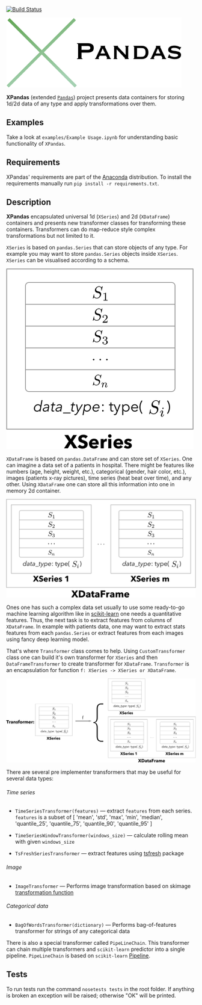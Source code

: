 [![Build Status](https://travis-ci.com/kiraly-group/XPandas.svg?token=WzNyjqtwC8PwsMtns62p&branch=development)](https://travis-ci.com/kiraly-group/XPandas)

![Logo](/examples/imgs/Logo.png)

**XPandas** (extended [`Pandas`](https://pandas.pydata.org/)) project presents data containers for storing 1d/2d data of any type and apply transformations over them.

## Examples

Take a look at `examples/Example Usage.ipynb` for understanding basic functionality of `XPandas`.

## Requirements

XPandas' requirements are part of the [Anaconda](https://www.continuum.io/downloads) distribution. To install the requirements manually run `pip install -r requirements.txt`.

## Description

**XPandas** encapsulated universal 1d (`XSeries`) and 2d (`XDataFrame`) containers and
presents new transformer classes for transforming these containers. Transformers can 
do map-reduce style complex transformations but not limited to it.

`XSeries` is based on `pandas.Series` that can store objects of any type.
For example you may want to store `pandas.Series` objects inside `XSeries`.
`XSeries` can be visualised according to a schema.

![XSeries](/examples/imgs/XSeries.png)

`XDataFrame` is based on `pandas.DataFrame` and can store set of `XSeries`. One can imagine a data set 
of a patients in hospital. There might be features like numbers (age, height, weight, etc.), categorical (gender,
hair color, etc.), images (patients x-ray pictures), time series (heat beat over time), and any other.
Using `XDataFrame` one can store all this information into one in memory 2d container.

![XDataFrame](/examples/imgs/XDataFrame.png)

Ones one has such a complex data set usually to use some ready-to-go machine learning algorithm like in 
[scikit-learn](scikit-learn.org) one needs a quantitative features. Thus, the next task is to extract features
from columns of `XDataFrame`. In example with patients data, one may want to extract stats features from 
each `pandas.Series` or extract features from each images using fancy deep learning model.

That's where `Transformer` class comes to help. Using `CustomTransformer` class one can build it's own transformer
for `XSeries` and then `DataFrameTransformer` to create transformer for `XDataFrame`. `Transformer` is 
an encapsulation for function `f: XSeries -> XSeries or XDataFrame`.

![Transformer](/examples/imgs/Transformer.png)

There are several pre implementer transformers that may be useful for several data types:

###### Time series
* `TimeSeriesTransformer(features)` — extract `features` from each series.
`features` is a subset of [
        'mean', 'std', 'max', 'min',
        'median', 'quantile_25', 'quantile_75',
        'quantile_90', 'quantile_95'
    ]

* `TimeSeriesWindowTransformer(windows_size)` — calculate rolling mean with given `windows_size`
* `TsFreshSeriesTransformer` — extract features using [tsfresh](tsfresh.readthedocs.io) package


###### Image
* `ImageTransformer` — Performs image transformation based on 
skimage
[transformation function](http://scikit-image.org/docs/dev/api/skimage.transform.html)


###### Categorical data
* `BagOfWordsTransformer(dictionary)` —
Performs bag-of-features transformer for strings of any categorical data


There is also a special transformer called `PipeLineChain`. This transformer can
chain multiple transformers and `scikit-learn` predictor into a single pipeline.
`PipeLineChain` is based on `scikit-learn`
[Pipeline](http://scikit-learn.org/stable/modules/generated/sklearn.pipeline.Pipeline.html#sklearn.pipeline.Pipeline).

## Tests

To run tests run the command ```nosetests tests``` in the root folder.
If anything is broken an exception will be raised; otherwise "OK" will be printed.
